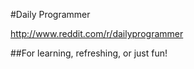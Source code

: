 #Daily Programmer

http://www.reddit.com/r/dailyprogrammer

##For learning, refreshing, or just fun!

